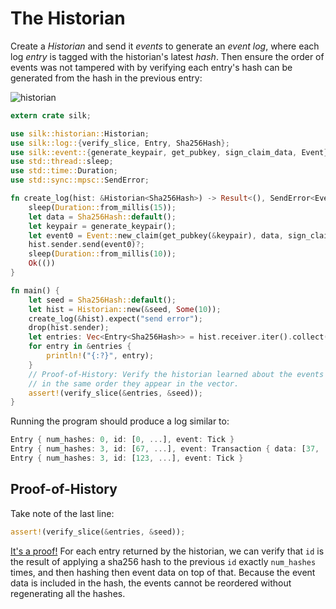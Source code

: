 The Historian
===

Create a *Historian* and send it *events* to generate an *event log*, where each log *entry*
is tagged with the historian's latest *hash*. Then ensure the order of events was not tampered
with by verifying each entry's hash can be generated from the hash in the previous entry:

![historian](https://user-images.githubusercontent.com/55449/36950845-459bdb58-1fb9-11e8-850e-894586f3729b.png)

```rust
extern crate silk;

use silk::historian::Historian;
use silk::log::{verify_slice, Entry, Sha256Hash};
use silk::event::{generate_keypair, get_pubkey, sign_claim_data, Event};
use std::thread::sleep;
use std::time::Duration;
use std::sync::mpsc::SendError;

fn create_log(hist: &Historian<Sha256Hash>) -> Result<(), SendError<Event<Sha256Hash>>> {
    sleep(Duration::from_millis(15));
    let data = Sha256Hash::default();
    let keypair = generate_keypair();
    let event0 = Event::new_claim(get_pubkey(&keypair), data, sign_claim_data(&data, &keypair));
    hist.sender.send(event0)?;
    sleep(Duration::from_millis(10));
    Ok(())
}

fn main() {
    let seed = Sha256Hash::default();
    let hist = Historian::new(&seed, Some(10));
    create_log(&hist).expect("send error");
    drop(hist.sender);
    let entries: Vec<Entry<Sha256Hash>> = hist.receiver.iter().collect();
    for entry in &entries {
        println!("{:?}", entry);
    }
    // Proof-of-History: Verify the historian learned about the events
    // in the same order they appear in the vector.
    assert!(verify_slice(&entries, &seed));
}
```

Running the program should produce a log similar to:

```rust
Entry { num_hashes: 0, id: [0, ...], event: Tick }
Entry { num_hashes: 3, id: [67, ...], event: Transaction { data: [37, ...] } }
Entry { num_hashes: 3, id: [123, ...], event: Tick }
```

Proof-of-History
---

Take note of the last line:

```rust
assert!(verify_slice(&entries, &seed));
```

[It's a proof!](https://en.wikipedia.org/wiki/Curry–Howard_correspondence) For each entry returned by the
historian, we can verify that `id` is the result of applying a sha256 hash to the previous `id`
exactly `num_hashes` times, and then hashing then event data on top of that. Because the event data is
included in the hash, the events cannot be reordered without regenerating all the hashes.
